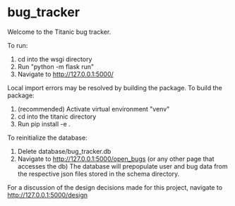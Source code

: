 # bug_tracker
Welcome to the Titanic bug tracker.

To run:
1) cd into the wsgi directory
2) Run "python -m flask run"
3) Navigate to http://127.0.0.1:5000/

Local import errors may be resolved by building the package.
To build the package:
1) (recommended) Activate virtual environment "venv"
2) cd into the titanic directory
3) Run pip install -e .

To reinitialize the database:
1) Delete database/bug_tracker.db
2) Navigate to http://127.0.0.1:5000/open_bugs (or any other page that accesses the db)
The database will prepopulate user and bug data from the respective
json files stored in the schema directory.

For a discussion of the design decisions made for this project, navigate to http://127.0.0.1:5000/design
